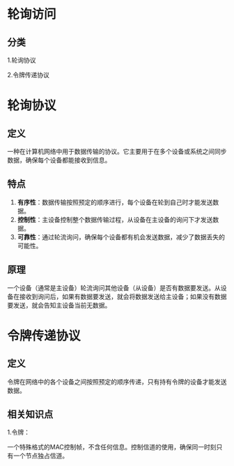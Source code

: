 # 轮询访问

## 分类

1.轮询协议

2.令牌传递协议

# 轮询协议

## 定义

一种在计算机网络中用于数据传输的协议。它主要用于在多个设备或系统之间同步数据，确保每个设备都能接收到信息。

## 特点

1. **有序性**：数据传输按照预定的顺序进行，每个设备在轮到自己时才能发送数据。
2. **控制性**：主设备控制整个数据传输过程，从设备在主设备的询问下才发送数据。
3. **可靠性**：通过轮流询问，确保每个设备都有机会发送数据，减少了数据丢失的可能性。

## 原理

一个设备（通常是主设备）轮流询问其他设备（从设备）是否有数据要发送。从设备在接收到询问后，如果有数据要发送，就会将数据发送给主设备；如果没有数据要发送，就会告知主设备当前无数据。

# 令牌传递协议

## 定义

令牌在网络中的各个设备之间按照预定的顺序传递，只有持有令牌的设备才能发送数据。





## 相关知识点

1.令牌：

一个特殊格式的MAC控制帧，不含任何信息。控制信道的使用，确保同一时刻只有一个节点独占信道。